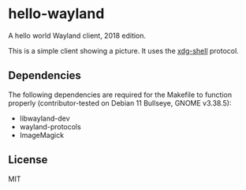 # hello-wayland

A hello world Wayland client, 2018 edition.

This is a simple client showing a picture. It uses the [xdg-shell] protocol.

## Dependencies

The following dependencies are required for the Makefile to function properly (contributor-tested on Debian 11 Bullseye, GNOME v3.38.5):

- libwayland-dev
- wayland-protocols
- ImageMagick

## License

MIT

[xdg-shell]: https://gitlab.freedesktop.org/wayland/wayland-protocols/-/tree/master/stable/xdg-shell
